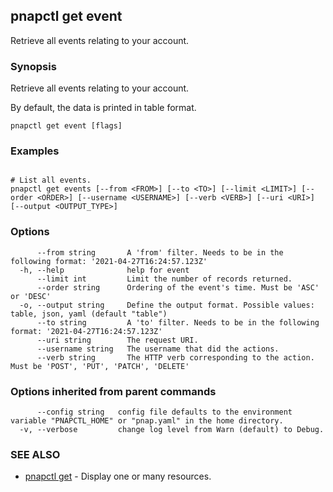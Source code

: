 ## pnapctl get event

Retrieve all events relating to your account.

### Synopsis

Retrieve all events relating to your account.
	
By default, the data is printed in table format.

```
pnapctl get event [flags]
```

### Examples

```

# List all events.
pnapctl get events [--from <FROM>] [--to <TO>] [--limit <LIMIT>] [--order <ORDER>] [--username <USERNAME>] [--verb <VERB>] [--uri <URI>] [--output <OUTPUT_TYPE>]
```

### Options

```
      --from string       A 'from' filter. Needs to be in the following format: '2021-04-27T16:24:57.123Z'
  -h, --help              help for event
      --limit int         Limit the number of records returned.
      --order string      Ordering of the event's time. Must be 'ASC' or 'DESC'
  -o, --output string     Define the output format. Possible values: table, json, yaml (default "table")
      --to string         A 'to' filter. Needs to be in the following format: '2021-04-27T16:24:57.123Z'
      --uri string        The request URI.
      --username string   The username that did the actions.
      --verb string       The HTTP verb corresponding to the action. Must be 'POST', 'PUT', 'PATCH', 'DELETE'
```

### Options inherited from parent commands

```
      --config string   config file defaults to the environment variable "PNAPCTL_HOME" or "pnap.yaml" in the home directory.
  -v, --verbose         change log level from Warn (default) to Debug.
```

### SEE ALSO

* [pnapctl get](pnapctl_get.md)	 - Display one or many resources.

